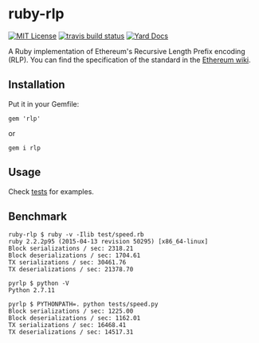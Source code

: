 # ruby-rlp

[![MIT License](https://img.shields.io/packagist/l/doctrine/orm.svg)](LICENSE)
[![travis build status](https://travis-ci.org/janx/ruby-rlp.svg?branch=master)](https://travis-ci.org/janx/ruby-rlp)
[![Yard Docs](http://img.shields.io/badge/yard-docs-blue.svg)](http://www.rubydoc.info/github/janx/ruby-rlp/master)

A Ruby implementation of Ethereum's Recursive Length Prefix encoding (RLP). You can find the specification of the standard in the [Ethereum wiki](https://github.com/ethereum/wiki/wiki/RLP).

## Installation

Put it in your Gemfile:

```
gem 'rlp'
```

or

```
gem i rlp
```

## Usage

Check [tests](test) for examples.

## Benchmark

```
ruby-rlp $ ruby -v -Ilib test/speed.rb
ruby 2.2.2p95 (2015-04-13 revision 50295) [x86_64-linux]
Block serializations / sec: 2318.21
Block deserializations / sec: 1704.61
TX serializations / sec: 30461.76
TX deserializations / sec: 21378.70

pyrlp $ python -V
Python 2.7.11

pyrlp $ PYTHONPATH=. python tests/speed.py
Block serializations / sec: 1225.00
Block deserializations / sec: 1162.01
TX serializations / sec: 16468.41
TX deserializations / sec: 14517.31
```
